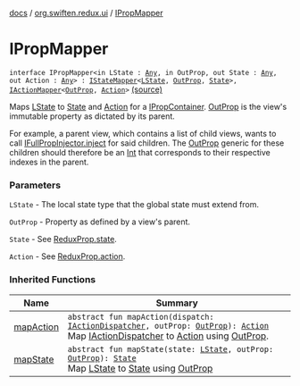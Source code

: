 [docs](../index.md) / [org.swiften.redux.ui](index.md) / [IPropMapper](./-i-prop-mapper.md)

# IPropMapper

`interface IPropMapper<in LState : `[`Any`](https://kotlinlang.org/api/latest/jvm/stdlib/kotlin/-any/index.html)`, in OutProp, out State : `[`Any`](https://kotlinlang.org/api/latest/jvm/stdlib/kotlin/-any/index.html)`, out Action : `[`Any`](https://kotlinlang.org/api/latest/jvm/stdlib/kotlin/-any/index.html)`> : `[`IStateMapper`](-i-state-mapper/index.md)`<`[`LState`](-i-prop-mapper.md#LState)`, `[`OutProp`](-i-prop-mapper.md#OutProp)`, `[`State`](-i-prop-mapper.md#State)`>, `[`IActionMapper`](-i-action-mapper/index.md)`<`[`OutProp`](-i-prop-mapper.md#OutProp)`, `[`Action`](-i-prop-mapper.md#Action)`>` [(source)](https://github.com/protoman92/KotlinRedux/tree/master/common/common-ui/src/main/kotlin/org/swiften/redux/ui/Injector.kt#L107)

Maps [LState](-i-prop-mapper.md#LState) to [State](-i-prop-mapper.md#State) and [Action](-i-prop-mapper.md#Action) for a [IPropContainer](-i-prop-container/index.md). [OutProp](-i-prop-mapper.md#OutProp) is the view's immutable
property as dictated by its parent.

For example, a parent view, which contains a list of child views, wants to call
[IFullPropInjector.inject](-i-prop-injector/inject.md) for said children. The [OutProp](-i-prop-mapper.md#OutProp) generic for these children should
therefore be an [Int](https://kotlinlang.org/api/latest/jvm/stdlib/kotlin/-int/index.html) that corresponds to their respective indexes in the parent.

### Parameters

`LState` - The local state type that the global state must extend from.

`OutProp` - Property as defined by a view's parent.

`State` - See [ReduxProp.state](-redux-prop/state.md).

`Action` - See [ReduxProp.action](-redux-prop/action.md).

### Inherited Functions

| Name | Summary |
|---|---|
| [mapAction](-i-action-mapper/map-action.md) | `abstract fun mapAction(dispatch: `[`IActionDispatcher`](../org.swiften.redux.core/-i-action-dispatcher.md)`, outProp: `[`OutProp`](-i-action-mapper/index.md#OutProp)`): `[`Action`](-i-action-mapper/index.md#Action)<br>Map [IActionDispatcher](../org.swiften.redux.core/-i-action-dispatcher.md) to [Action](-i-action-mapper/index.md#Action) using [OutProp](-i-action-mapper/index.md#OutProp). |
| [mapState](-i-state-mapper/map-state.md) | `abstract fun mapState(state: `[`LState`](-i-state-mapper/index.md#LState)`, outProp: `[`OutProp`](-i-state-mapper/index.md#OutProp)`): `[`State`](-i-state-mapper/index.md#State)<br>Map [LState](-i-state-mapper/index.md#LState) to [State](-i-state-mapper/index.md#State) using [OutProp](-i-state-mapper/index.md#OutProp) |
